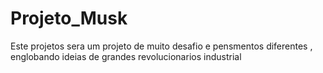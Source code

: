 # Projeto_Musk
Este projetos sera um projeto de muito desafio e pensmentos diferentes , englobando ideias de grandes revolucionarios industrial
